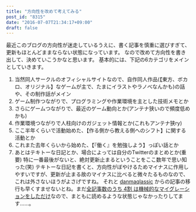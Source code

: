 ```yaml
---
title: "方向性を改めて考えてみる"
post_id: "8315"
date: "2016-07-07T21:34:17+09:00"
draft: false
---
```



最近このブログの方向性が迷走しているうえに、書く記事を慎重に選びすぎて、更新もほとんどままならない状態になっています。 なので改めて方向性を書き出して、決めていこうかなと思います。 基本的には、下記の6カテゴリをメインとしていきます。

  1. 当然同人サークルのオフィシャルサイトなので、自作同人作品(【東方、ボカロ、オリジナル】なゲームが主で、たまにイラストやラノベなんかも)の話や、その制作話がメイン
  2. ゲーム制作つながりで、プログラミングや作業環境を主とした技術メモとか
  3. さらにゲームつながりで、最近のゲーム動向とか(アンテナ狭いので頻度低めかも)
  4. 作業環境つながりで人柱向けのガジェット情報とか(これもアンテナ狭ry)
  5. ここ半年くらいで活動始めた、【作る側から教える側へのシフト】に関する活動とか
  6. これまた去年くらいから始めた、【『働く』を勉強しよう】っぽい話とか
  7. あとはテキトーな日記とか、場合によっては自分のTwitterのまとめとか(重要)
特に一番最後がないと、絶対更新止まるということをここ数年で思い知った(笑) テキトーな日記を書くと、方向性がぼやけるためマイナスに作用しやすいですが、更新が止まる故のマイナスに比べると微々たるものなので、これは外さないほうがよさげですね。 それと [danmaqlassic](/legacy) からの記事の移行も早くすませないとね。まだ[全記事数のうち 4割 は機械的なマイグレーションをしただけ](/category/unfiled)なので、まともに読めるような状態じゃなかったりしてます……。
